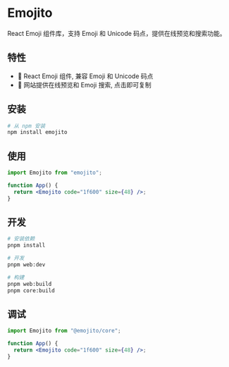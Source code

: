 # Emojito

React Emoji 组件库，支持 Emoji 和 Unicode 码点，提供在线预览和搜索功能。

## 特性

- 🎯 React Emoji 组件, 兼容 Emoji 和 Unicode 码点
- 🎨 网站提供在线预览和 Emoji 搜索, 点击即可复制

## 安装

```bash
# 从 npm 安装
npm install emojito
```

## 使用

```jsx
import Emojito from "emojito";

function App() {
  return <Emojito code="1f600" size={48} />;
}
```

## 开发

```bash
# 安装依赖
pnpm install

# 开发
pnpm web:dev

# 构建
pnpm web:build
pnpm core:build
```

## 调试

```jsx
import Emojito from "@emojito/core";

function App() {
  return <Emojito code="1f600" size={48} />;
}
```
